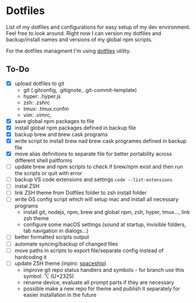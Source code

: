 # Dotfiles

List of my dotfiles and configurations for easy setup of my dev environment. Feel free to look around. Right now I can version my dotfiles and backup/install names and versions of my global npm scripts.

For the dotfiles managment I'm using [dotfiles](https://github.com/jbernard/dotfiles) utility.

## To-Do

- [x] upload dotfiles to git
  - git (.gitconfig, .gitignote, .git-commit-template)
  - hyper: .hyper.js
  - zsh: .zshrc
  - tmux: .tmux.confm
  - vim: .vimrc,
- [x] save global npm packages to file
- [x] install global npm packages defined in backup file
- [x] backup brew and brew cask programs
- [x] write script to install brew nad brew cask programes defined in backup file
- [x] move alias definitions to separate file for better portability across different shell paltforms
- [ ] update brew and npm scripts to check if brew/npm exist and then run the scripts or quit with error
- [ ] backup VS code extensions and settings `code --list-extensions`
- [ ] instal ZSH
- [ ] link ZSH theme from Dotfiles folder to zsh install folder
- [ ] write OS config script which will setup mac and install all necessary programs
  - install git, nodejs, npm, brew and global npm, zsh, hyper, tmux..., link zsh theme
  - configure some macOS settings (sound at startup, invisible folders, tab navigation in dialogs...)
- [ ] better formatted scripts output
- [ ] automate syncing/backup of changed files
- [ ] move paths in scripts to export file/separate config instead of hardcoding it
- [ ] update ZSH theme (inpiro: [spaceship](https://github.com/denysdovhan/spaceship-zsh-theme))
  - improve git repo status handlers and symbols - for branch use this symbol: ⌥ (U+2325)
  - rename device, evaluate all prompt parts if they are necessary
  - possible make a new repo for theme and publish it separately for easier installation in the future
